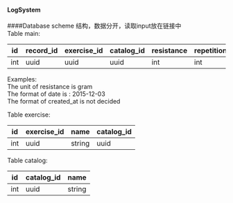 #### LogSystem
####Database scheme
结构，数据分开，读取input放在链接中  
Table main:  

id | record\_id | exercise\_id | catalog\_id | resistance | repetition | group | date | created\_at 
----- | ----- | ------------ | ----------- | ---------- | ---------- | ----- | -----| -----------
int | uuid | uuid | uuid | int | int | group | date | datetime
Examples:  
The unit of resistance is gram  
The format of date is : 2015-12-03  
The format of created\_at is not decided  

Table exercise:

id | exercise\_id | name | catalog_id
---- | ---- | ---- | ----
int | uuid | string | uuid

Table catalog:

id | catalog\_id | name
---- | ---- | ----
int | uuid | string
